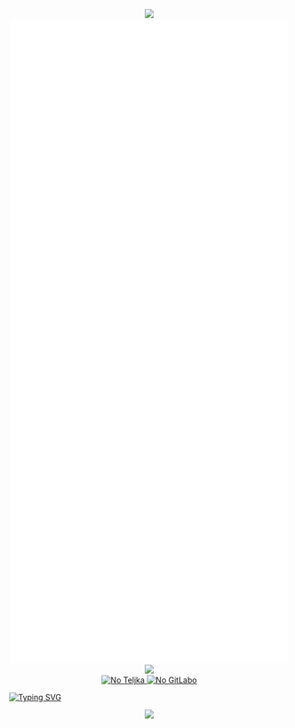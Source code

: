 <div id="Au" align="center">
<img src="https://capsule-render.vercel.app/api?type=waving&color=gradient&height=200&section=header&text=Здравствуй,%20путник!&fontSize=75&animation=fadeIn&fontAlignY=38&desc=&descAlignY=60&descAlign=62" height="400"/> 
</div>
<div align="center">
  <img src="/github-metrics.svg" alt="Metrics" width="500">
</div>
<div id="Au" align="center">
  <a href ="https://www.youtube.com/watch?v=xm3YgoEiEDc">
<img src="https://github.com/JollyFoxy/JollyFoxy/blob/main/ezgif-3-1d64171235.gif" height="400"/> 
    </a>
</div>

<div id="Au" align="center">
  <a href ="https://t.me/Jolly_Foxy">
<img src="https://img.shields.io/badge/Telegram-2CA5E0?style=for-the-badge&logo=telegram&logoColor=white" alt = "No Teljka"/> 
    </a>
    <a href ="https://gitlab.com/JollyFoxy">
<img src="https://img.shields.io/badge/gitlab-%23181717.svg?style=for-the-badge&logo=gitlab&logoColor=white" alt = "No GitLabo"/> 
    </a>
</div>

[![Typing SVG](https://readme-typing-svg.herokuapp.com?color=%2336BCF7&lines=Нажми+на+котика)](https://github.com/JollyFoxy)
<div id="Au" align="center">
<img src="https://capsule-render.vercel.app/api?type=soft&color=gradient&text=Заходи%20снова,%20путник!&fontSize=40&animation=twinkling" height="150"/> 
</div>
